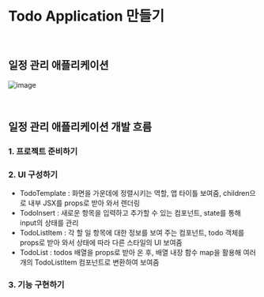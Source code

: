 # Todo Application 만들기
<br />

## 일정 관리 애플리케이션
![image](https://github.com/Do-iT-React-Study/todo-practice/assets/80542421/4ce972b6-eec5-434e-bab0-bb85b9a636ac)

<br />

## 일정 관리 애플리케이션 개발 흐름

### 1. 프로젝트 준비하기

### 2. UI 구성하기
  - TodoTemplate : 화면을 가운데에 정렬시키는 역할, 앱 타이틀 보여줌, children으로 내부 JSX를 props로 받아 와서 렌더링
  - TodoInsert : 새로운 항목을 입력하고 추가할 수 있는 컴포넌트, state를 통해 input의 상태를 관리
  - TodoListItem : 각 할 일 항목에 대한 정보를 보여 주는 컴포넌트, todo 객체를 props로 받아 와서 상태에 따라 다른 스타일의 UI 보여줌
  - TodoList : todos 배열을 props로 받아 온 후, 배열 내장 함수 map을 활용해 여러 개의 TodoListItem 컴포넌트로 변환하여 보여줌

### 3. 기능 구현하기
